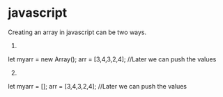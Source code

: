# javascript

Creating an array in javascript can be two ways. 

  1.
  let myarr = new Array();
  arr = [3,4,3,2,4]; //Later we can push the values
  
  2.
  let myarr = []; 
    arr = [3,4,3,2,4]; //Later we can push the values
